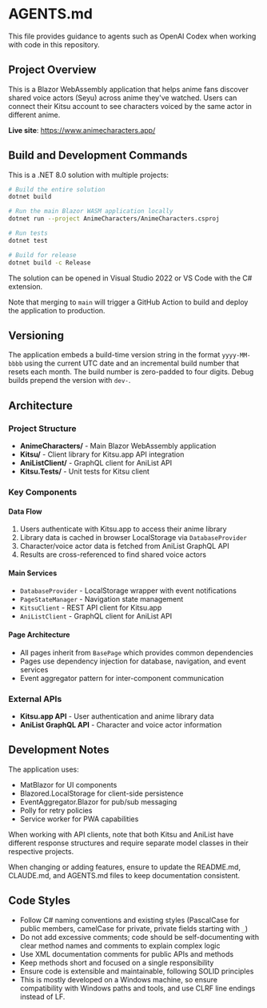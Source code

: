 # AGENTS.md

This file provides guidance to agents such as OpenAI Codex when working with code in this repository.

## Project Overview

This is a Blazor WebAssembly application that helps anime fans discover shared voice actors (Seyu) across anime they've watched. Users can connect their Kitsu account to see characters voiced by the same actor in different anime.

**Live site**: https://www.animecharacters.app/

## Build and Development Commands

This is a .NET 8.0 solution with multiple projects:

```bash
# Build the entire solution
dotnet build

# Run the main Blazor WASM application locally
dotnet run --project AnimeCharacters/AnimeCharacters.csproj

# Run tests
dotnet test

# Build for release
dotnet build -c Release
```

The solution can be opened in Visual Studio 2022 or VS Code with the C# extension.

Note that merging to `main` will trigger a GitHub Action to build and deploy the application to production.

## Versioning

The application embeds a build-time version string in the format `yyyy-MM-bbbb` using the current UTC date and an incremental build number that resets each month.
The build number is zero-padded to four digits.
Debug builds prepend the version with `dev-`.

## Architecture

### Project Structure
- **AnimeCharacters/** - Main Blazor WebAssembly application
- **Kitsu/** - Client library for Kitsu.app API integration
- **AniListClient/** - GraphQL client for AniList API
- **Kitsu.Tests/** - Unit tests for Kitsu client

### Key Components

#### Data Flow
1. Users authenticate with Kitsu.app to access their anime library
2. Library data is cached in browser LocalStorage via `DatabaseProvider`
3. Character/voice actor data is fetched from AniList GraphQL API
4. Results are cross-referenced to find shared voice actors

#### Main Services
- `DatabaseProvider` - LocalStorage wrapper with event notifications
- `PageStateManager` - Navigation state management
- `KitsuClient` - REST API client for Kitsu.app
- `AniListClient` - GraphQL client for AniList API

#### Page Architecture
- All pages inherit from `BasePage` which provides common dependencies
- Pages use dependency injection for database, navigation, and event services
- Event aggregator pattern for inter-component communication

### External APIs
- **Kitsu.app API** - User authentication and anime library data
- **AniList GraphQL API** - Character and voice actor information

## Development Notes

The application uses:
- MatBlazor for UI components
- Blazored.LocalStorage for client-side persistence
- EventAggregator.Blazor for pub/sub messaging
- Polly for retry policies
- Service worker for PWA capabilities

When working with API clients, note that both Kitsu and AniList have different response structures and require separate model classes in their respective projects.

When changing or adding features, ensure to update the README.md, CLAUDE.md, and AGENTS.md files to keep documentation consistent.

## Code Styles
- Follow C# naming conventions and existing styles (PascalCase for public members, camelCase for private, private fields starting with `_`)
- Do not add excessive comments; code should be self-documenting with clear method names and comments to explain complex logic
- Use XML documentation comments for public APIs and methods
- Keep methods short and focused on a single responsibility
- Ensure code is extensible and maintainable, following SOLID principles
- This is mostly developed on a Windows machine, so ensure compatibility with Windows paths and tools, and use CLRF line endings instead of LF.